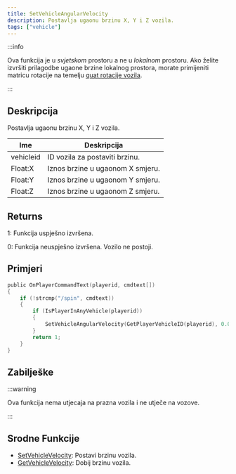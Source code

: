 ```yaml
---
title: SetVehicleAngularVelocity
description: Postavlja ugaonu brzinu X, Y i Z vozila.
tags: ["vehicle"]
---
```


:::info

Ova funkcija je u _svjetskom_ prostoru a ne u _lokalnom_ prostoru. Ako želite izvršiti prilagodbe ugaone brzine lokalnog prostora, morate primijeniti matricu rotacije na temelju [quat rotacije vozila](GetVehicleRotationQuat).

:::

## Deskripcija

Postavlja ugaonu brzinu X, Y i Z vozila.

| Ime       | Deskripcija                      |
| --------- | -------------------------------- |
| vehicleid | ID vozila za postaviti brzinu.   |
| Float:X   | Iznos brzine u ugaonom X smjeru. |
| Float:Y   | Iznos brzine u ugaonom Y smjeru. |
| Float:Z   | Iznos brzine u ugaonom Z smjeru. |

## Returns

1: Funkcija uspješno izvršena.

0: Funkcija neuspješno izvršena. Vozilo ne postoji.

## Primjeri

```c
public OnPlayerCommandText(playerid, cmdtext[])
{
    if (!strcmp("/spin", cmdtext))
    {
        if (IsPlayerInAnyVehicle(playerid))
        {
            SetVehicleAngularVelocity(GetPlayerVehicleID(playerid), 0.0, 0.0, 2.0);
        }
        return 1;
    }
}
```

## Zabilješke

:::warning

Ova funkcija nema utjecaja na prazna vozila i ne utječe na vozove.

:::

## Srodne Funkcije

- [SetVehicleVelocity](SetVehicleVelocity): Postavi brzinu vozila.
- [GetVehicleVelocity](GetVehicleVelocity): Dobij brzinu vozila.
